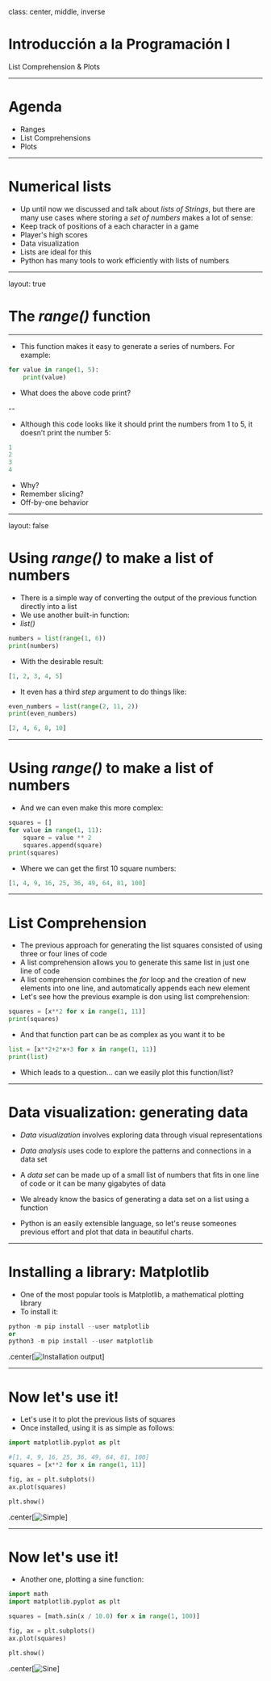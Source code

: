 class: center, middle, inverse

# Introducción a la Programación I
List Comprehension & Plots

---

# Agenda

- Ranges
- List Comprehensions
- Plots

---

# Numerical lists

- Up until now we discussed and talk about *lists of Strings*, but there are many use cases where storing a *set of numbers* makes a lot of sense:
 - Keep track of positions of a each character in a game
 - Player's high scores
 - Data visualization
- Lists are ideal for this
- Python has many tools to work efficiently with lists of numbers

---

layout: true

# The *range()* function

---

- This function makes it easy to generate a series of numbers. For example:

```python
for value in range(1, 5):
	print(value)
```

- What does the above code print?

--

- Although this code looks like it should print the numbers from 1 to 5, it doesn’t print the number 5:

```python
1
2
3
4
```

- Why?
 - Remember slicing?
 - Off-by-one behavior

---

layout: false

# Using *range()* to make a list of numbers

- There is a simple way of converting the output of the previous function directly into a list
- We use another built-in function:
 - *list()*

```python
numbers = list(range(1, 6))
print(numbers)
```

- With the desirable result:

```python
[1, 2, 3, 4, 5]
```

- It even has a third *step* argument to do things like:

```python
even_numbers = list(range(2, 11, 2))
print(even_numbers)

[2, 4, 6, 8, 10]
```

---

# Using *range()* to make a list of numbers

- And we can even make this more complex:

```python
squares = []
for value in range(1, 11):
	square = value ** 2
	squares.append(square)
print(squares)
```

- Where we can get the first 10 square numbers:

```python
[1, 4, 9, 16, 25, 36, 49, 64, 81, 100]
```

---

# List Comprehension

- The previous approach for generating the list squares consisted of using three or four lines of code
- A list comprehension allows you to generate this same list in just one line of code
- A list comprehension combines the *for* loop and the creation of new elements into one line, and automatically appends each new element
- Let's see how the previous example is don using list comprehension:

```python
squares = [x**2 for x in range(1, 11)]
print(squares)
```

- And that function part can be as complex as you want it to be

```python
list = [x**2+2*x+3 for x in range(1, 11)]
print(list)
```

- Which leads to a question... can we easily plot this function/list?

---

# Data visualization: generating data

- *Data visualization* involves exploring data through visual representations

- *Data analysis* uses code to explore the patterns and connections in a data set

- A *data set* can be made up of a small list of numbers that fits in one line of code or it can be many gigabytes of data
- We already know the basics of generating a data set on a list using a function
- Python is an easily extensible language, so let's reuse someones previous effort and plot that data in beautiful charts.

---

# Installing a library: Matplotlib

- One of the most popular tools is Matplotlib, a mathematical plotting library
- To install it:

```python
python -m pip install --user matplotlib
or
python3 -m pip install --user matplotlib
```

.center[![Installation output]({{site.baseurl}}/presentation/listsplots/installation_output.png)]

---

# Now let's use it!

- Let's use it to plot the previous lists of squares
- Once installed, using it is as simple as follows:

```python
import matplotlib.pyplot as plt

#[1, 4, 9, 16, 25, 36, 49, 64, 81, 100]
squares = [x**2 for x in range(1, 11)] 

fig, ax = plt.subplots()
ax.plot(squares)

plt.show()
```

.center[![Simple]({{site.baseurl}}/presentation/listsplots/simple.png)]

---

# Now let's use it!

- Another one, plotting a sine function:

```python
import math
import matplotlib.pyplot as plt

squares = [math.sin(x / 10.0) for x in range(1, 100)] 

fig, ax = plt.subplots()
ax.plot(squares)

plt.show()
```

.center[![Sine]({{site.baseurl}}/presentation/listsplots/sine.png)]
